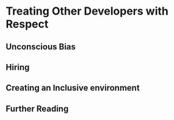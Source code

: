 # Treating Other Developers with Respect

<intro>

## Unconscious Bias

## Hiring

## Creating an Inclusive environment

## Further Reading
